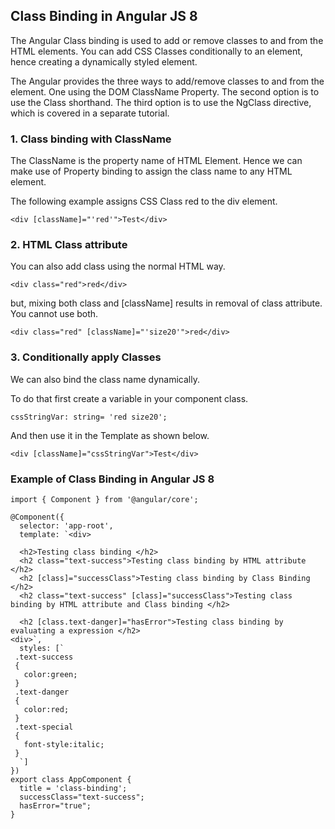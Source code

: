 ## Class Binding in Angular JS 8 ##
The Angular Class binding is used to add or remove classes to and from the HTML elements. You can add CSS Classes conditionally to an element, hence creating a dynamically styled element.

The Angular provides the three ways to add/remove classes to and from the element. One using the DOM ClassName Property. The second option is to use the Class shorthand. The third option is to use the NgClass directive, which is covered in a separate tutorial.


### 1. Class binding with ClassName ### 
The ClassName is the property name of HTML Element. Hence we can make use of Property binding to assign the class name to any HTML element.

The following example assigns CSS Class red to the div element.
```
<div [className]="'red'">Test</div>
```
 
### 2. HTML Class attribute ###
You can also add class using the normal HTML way.
```
<div class="red">red</div>
```
but, mixing both class and [className] results in removal of class attribute. You cannot use both.
```
<div class="red" [className]="'size20'">red</div>
```

### 3. Conditionally apply Classes
We can also bind the class name dynamically.

To do that first create a variable in your component class.
```
cssStringVar: string= 'red size20';
``` 
And then use it in the Template as shown below.
```
<div [className]="cssStringVar">Test</div>
```

### Example of Class Binding in Angular JS 8 ###
```
import { Component } from '@angular/core';

@Component({
  selector: 'app-root',
  template: `<div>
  
  <h2>Testing class binding </h2>
  <h2 class="text-success">Testing class binding by HTML attribute </h2>
  <h2 [class]="successClass">Testing class binding by Class Binding </h2>
  <h2 class="text-success" [class]="successClass">Testing class binding by HTML attribute and Class binding </h2>
  
  <h2 [class.text-danger]="hasError">Testing class binding by evaluating a expression </h2>
<div>`,
  styles: [`
 .text-success
 {
   color:green;
 }
 .text-danger
 {
   color:red;
 }
 .text-special
 {
   font-style:italic;
 }
  `]
})
export class AppComponent {
  title = 'class-binding';
  successClass="text-success";
  hasError="true";
}
```
